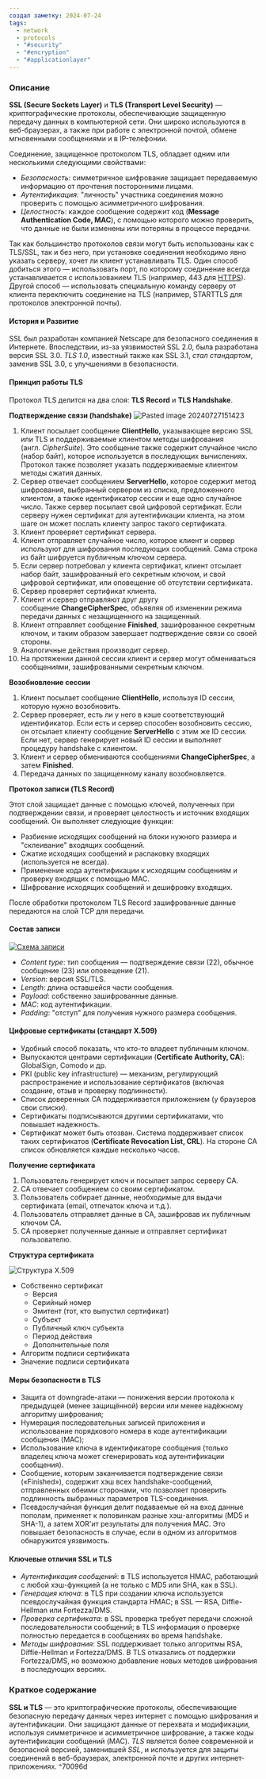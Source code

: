```yaml
---
создал заметку: 2024-07-24
tags:
  - network
  - protocols
  - "#security"
  - "#encryption"
  - "#applicationlayer"
---
```

### Описание

**SSL (Secure Sockets Layer)** и **TLS (Transport Level Security)** — криптографические протоколы, обеспечивающие защищенную передачу данных в компьютерной сети. Они широко используются в веб-браузерах, а также при работе с электронной почтой, обмене мгновенными сообщениями и в IP-телефонии.

Соединение, защищенное протоколом TLS, обладает одним или несколькими следующими свойствами:

- _Безопасность_: симметричное шифрование защищает передаваемую информацию от прочтения посторонними лицами.
- _Аутентификация_: "личность" участника соединения можно проверить с помощью асимметричного шифрования.
- _Целостность_: каждое сообщение содержит код (**Message Authentication Code, MAC**), с помощью которого можно проверить, что данные не были изменены или потеряны в процессе передачи.

Так как большинство протоколов связи могут быть использованы как с TLS/SSL, так и без него, при установке соединения необходимо явно указать серверу, хочет ли клиент устанавливать TLS. Один способ добиться этого — использовать порт, по которому соединение всегда устанавливается с использованием TLS (например, 443 для [HTTPS](HTTPS.md)). Другой способ — использовать специальную команду серверу от клиента переключить соединение на TLS (например, STARTTLS для протоколов электронной почты).
#### История и Развитие

SSL был разработан компанией Netscape для безопасного соединения в Интернете. Впоследствии, из-за уязвимостей SSL 2.0, была разработана версия SSL 3.0. *TLS 1.0*, известный также как SSL 3.1, *стал стандартом*, заменив SSL 3.0, с улучшениями в безопасности.

#### Принцип работы TLS

Протокол TLS делится на два слоя: **TLS Record** и **TLS Handshake**.

**Подтверждение связи (handshake)**
![Pasted image 20240727151423](../../../../Cache/Pasted%20image%2020240727151423.png)
1. Клиент посылает сообщение **ClientHello**, указывающее версию SSL или TLS и поддерживаемые клиентом методы шифрования (англ. _CipherSuite_). Это сообщение также содержит случайное число (набор байт), которое используется в последующих вычислениях. Протокол также позволяет указать поддерживаемые клиентом методы сжатия данных.
2. Сервер отвечает сообщением **ServerHello**, которое содержит метод шифрования, выбранный сервером из списка, предложенного клиентом, а также идентификатор сессии и еще одно случайное число. Также сервер посылает свой цифровой сертификат. Если серверу нужен сертификат для аутентификации клиента, на этом шаге он может послать клиенту запрос такого сертификата.
3. Клиент проверяет сертификат сервера.
4. Клиент отправляет случайное число, которое клиент и сервер используют для шифрования последующих сообщений. Сама строка из байт шифруется публичным ключом сервера.
5. Если сервер потребовал у клиента сертификат, клиент отсылает набор байт, зашифрованный его секретным ключом, и свой цифровой сертификат, или оповещение об отсутствии сертификата.
6. Сервер проверяет сертификат клиента.
7. Клиент и сервер отправляют друг другу сообщение **ChangeCipherSpec**, объявляя об изменении режима передачи данных с незащищенного на защищенный.
8. Клиент отправляет сообщение **Finished**, зашифрованное секретным ключом, и таким образом завершает подтверждение связи со своей стороны.
9. Аналогичные действия производит сервер.
10. На протяжении данной сессии клиент и сервер могут обмениваться сообщениями, зашифрованными секретным ключом.

**Возобновление сессии**

1. Клиент посылает сообщение **ClientHello**, используя ID сессии, которую нужно возобновить.
2. Сервер проверяет, есть ли у него в кэше соответствующий идентификатор. Если есть и сервер способен возобновить сессию, он отсылает клиенту сообщение **ServerHello** с этим же ID сессии. Если нет, сервер генерирует новый ID сессии и выполняет процедуру handshake с клиентом.
3. Клиент и сервер обмениваются сообщениями **ChangeCipherSpec**, а затем **Finished**.
4. Передача данных по защищенному каналу возобновляется.

**Протокол записи (TLS Record)**

Этот слой защищает данные с помощью ключей, полученных при подтверждении связи, и проверяет целостность и источник входящих сообщений. Он выполняет следующие функции:

- Разбиение исходящих сообщений на блоки нужного размера и "склеивание" входящих сообщений.
- Сжатие исходящих сообщений и распаковку входящих (используется не всегда).
- Применение кода аутентификации к исходящим сообщениям и проверку входящих с помощью MAC.
- Шифрование исходящих сообщений и дешифровку входящих.

После обработки протоколом TLS Record зашифрованные данные передаются на слой TCP для передачи.

#### Состав записи

[![Схема записи](https://neerc.ifmo.ru/wiki/images/3/3d/TLS-Record.png)](https://neerc.ifmo.ru/wiki/index.php?title=%D0%A4%D0%B0%D0%B9%D0%BB:TLS-Record.png "Схема записи")

- _Content type_: тип сообщения — подтверждение связи (22), обычное сообщение (23) или оповещение (21).
- _Version_: версия SSL/TLS.
- _Length_: длина оставшейся части сообщения.
- _Payload_: собственно зашифрованные данные.
- _MAC_: код аутентификации.
- _Padding_: "отступ" для получения нужного размера сообщения.
#### Цифровые сертификаты (стандарт X.509)

- Удобный способ показать, что кто-то владеет публичным ключом.
- Выпускаются центрами сертификации (**Certificate Authority, CA**): GlobalSign, Comodo и др.
- PKI (public key infrastructure) — механизм, регулирующий распространение и использование сертификатов (включая создание, отзыв и проверку подлинности).
- Список доверенных CA поддерживается приложением (у браузеров свои списки).
- Сертификаты подписываются другими сертификатами, что повышает надежность.
- Сертификат может быть отозван. Система поддерживает список таких сертификатов (**Certificate Revocation List, CRL**). На стороне CA список обновляется каждые несколько часов.

**Получение сертификата**

1. Пользователь генерирует ключ и посылает запрос серверу CA.
2. CA отвечает сообщением со своим сертификатом.
3. Пользователь собирает данные, необходимые для выдачи сертификата (email, отпечаток ключа и т.д.).
4. Пользователь отправляет данные в CA, зашифровав их публичным ключом CA.
5. CA проверяет полученные данные и отправляет сертификат пользователю.

**Структура сертификата**
  
![Структура X.509](https://neerc.ifmo.ru/wiki/images/c/c2/Cert-structure.png)
- Собственно сертификат
    - Версия
    - Серийный номер
    - Эмитент (тот, кто выпустил сертификат)
    - Субъект
    - Публичный ключ субъекта
    - Период действия
    - Дополнительные поля
- Алгоритм подписи сертификата
- Значение подписи сертификата
#### Меры безопасности в TLS

- Защита от downgrade-атаки — понижения версии протокола к предыдущей (менее защищённой) версии или менее надёжному алгоритму шифрования;
- Нумерация последовательных записей приложения и использование порядкового номера в коде аутентификации сообщения (MAC);
- Использование ключа в идентификаторе сообщения (только владелец ключа может сгенерировать код аутентификации сообщения).
- Сообщение, которым заканчивается подтверждение связи («Finished»), содержит хэш всех handshake-сообщений, отправленных обеими сторонами, что позволяет проверить подлинность выбранных параметров TLS-соединения.
- Псевдослучайная функция делит подаваемые ей на вход данные пополам, применяет к половинкам разные хэш-алгоритмы (MD5 и SHA-1), а затем XOR'ит результаты для получения MAC. Это повышает безопасность в случае, если в одном из алгоритмов обнаружится уязвимость.

#### Ключевые отличия SSL и TLS

- _Аутентификация сообщений_: в TLS используется HMAC, работающий с любой хэш-функцией (а не только с MD5 или SHA, как в SSL).
- _Генерация ключа_: в TLS при создании ключа используется псевдослучайная функция стандарта HMAC; в SSL — RSA, Diffie-Hellman или Fortezza/DMS.
- _Проверка сертификата_: в SSL проверка требует передачи сложной последовательности сообщений; в TLS информация о проверке полностью передается в сообщениях во время handshake.
- _Методы шифрования_: SSL поддерживает только алгоритмы RSA, Diffie-Hellman и Fortezza/DMS. В TLS отказались от поддержки Fortezza/DMS, но возможно добавление новых методов шифрования в последующих версиях.
### Краткое содержание

**SSL и TLS** — это криптографические протоколы, обеспечивающие безопасную передачу данных через интернет с помощью шифрования и аутентификации. Они защищают данные от перехвата и модификации, используя симметричное и асимметричное шифрование, а также коды аутентификации сообщений (MAC). *TLS* является более современной и безопасной версией, заменившей *SSL*, и используется для защиты соединений в веб-браузерах, электронной почте и других интернет-приложениях. ^70096d
